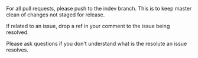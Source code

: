 For all pull requests, please push to the indev branch. This is to keep master clean of changes not staged for release.

If related to an issue, drop a ref in your comment to the issue being resolved.

Please ask questions if you don't understand what is the resolute an issue resolves.
